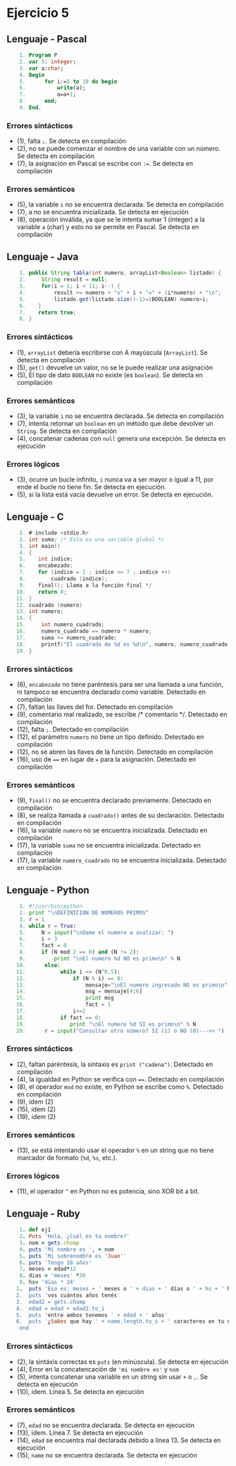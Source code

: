# Ejercicio 5

## Lenguaje - Pascal
```Pascal
    1. Program P
    2. var 5: integer;
    3. var a:char;
    4. Begin
    5.      for i:=5 to 10 do begin
    6.          write(a);
    7.          a=a+1;
    8.      end;
    9. End.
```
### Errores sintácticos
- (1), falta `;`. Se detecta en compilación  
- (2), no se puede comenzar el nombre de una variable con un número. Se detecta en compilación  
- (7), la asignación en Pascal se escribe con `:=`. Se detecta en compilación  
### Errores semánticos   
- (5), la variable `i` no se encuentra declarada. Se detecta en compilación 
- (7), a no se encuentra inicializada. Se detecta en ejecución  
- (8), operación inválida, ya que se le intenta sumar 1 (integer) a la variable `a` (char) y esto no se permite en Pascal. Se detecta en compilación  

## Lenguaje - Java
```Java
    1. public String tabla(int numero, arrayList<Boolean> listado) {
    2.     String result = null;
    3.     for(i = 1; i < 11; i--) {
    4.         result += numero + "x" + i + "=" + (i*numero) + "\n";
    5.         listado.get(listado.size()-1)=(BOOLEAN) numero>i;
    6.    }
    7.    return true;
    8. }
```
### Errores sintácticos
- (1), `arrayList` debería escribirse con A mayúscula (`ArrayList`). Se detecta en compilación  
- (5), `get()` devuelve un valor, no se le puede realizar una asignación
- (5), El tipo de dato `BOOLEAN` no existe (es `boolean`). Se detecta en compilación
### Errores semánticos  
- (3), la variable `i` no se encuentra declarada. Se detecta en compilación
- (7), intenta retornar un `boolean` en un método que debe devolver un `String`. Se detecta en compilación  
- (4), concatenar cadenas con `null` genera una excepción. Se detecta en ejecución  
### Errores lógicos
- (3), ocurre un bucle infinito, `i` nunca va a ser mayor o igual a 11, por ende el bucle no tiene fin. Se detecta en ejecución.  
- (5), si la lista está vacía devuelve un error. Se detecta en ejecución.  

## Lenguaje - C
```C
    1. # include <stdio.h>
    2. int suma; /* Esta es una variable global */
    3. int main()
    4. { 
    5.    int indice;
    6.    encabezado;
    7.    for (indice = 1 ; indice <= 7 ; indice ++)
    8.        cuadrado (indice);
    9.    final(); Llama a la función final */
   10.    return 0;
   11. }
   12. cuadrado (numero)
   13. int numero;
   14. { 
   15.     int numero_cuadrado;
   16.     numero_cuadrado == numero * numero;
   17.     suma += numero_cuadrado;
   18.     printf("El cuadrado de %d es %d\n", numero, numero_cuadrado);
   19. }
```
### Errores sintácticos
- (6), `encabezado` no tiene paréntesis para ser una llamada a una función, ni tampoco se encuentra declarado como variable. Detectado en compilación
- (7), faltan las llaves del for. Detectado en compilación
- (9), comentario mal realizado, se escribe /* comentario */. Detectado en compilación
- (12), falta `;`. Detectado en compilación
- (12), el parámetro `numero` no tiene un tipo definido. Detectado en compilación
- (12), no se abren las llaves de la función. Detectado en compilación
- (16), uso de `==` en lugar de `=` para la asignación. Detectado en compilación
### Errores semánticos  
- (9), `final()` no se encuentra declarado previamente. Detectado en compilación
- (8), se realiza llamada a `cuadrado()` antes de su declaración. Detectado en compilación
- (16), la variable `numero` no se encuentra inicializada. Detectado en compilación
- (17), la variable `suma` no se encuentra inicializada. Detectado en compilación
- (17), la variable `numero_cuadrado` no se encuentra inicializada. Detectado en compilación
## Lenguaje - Python
```Python
    1. #!/usr/bin/python
    2. print "\nDEFINICION DE NUMEROS PRIMOS"
    3. r = 1
    4. while r = True:
    5.     N = input("\nDame el numero a analizar: ")
    6.     i = 3
    7.     fact = 0
    8.     if (N mod 2 == 0) and (N != 2):
    9.         print "\nEl numero %d NO es primo\n" % N
   10.      else:
   11.           while i <= (N^0.5):
   12.               if (N % i) == 0:
   13.                   mensaje="\nEl numero ingresado NO es primo\n" % N
   14.                   msg = mensaje[4:6]
   15.                   print msg
   16.                   fact = 1
   17.               i+=2
   18.           if fact == 0:
   19.              print "\nEl numero %d SI es primo\n" % N
   20.      r = input("Consultar otro número? SI (1) o NO (0)--->> ")
```
### Errores sintácticos
- (2), faltan paréntesis, la sintaxis es `print ("cadena")`. Detectado en compilación
- (4), la igualdad en Python se verifica con `==`. Detectado en compilación
- (8), el operador `mod` no existe, en Python se escribe como `%`. Detectado en compilación
- (9), idem (2)
- (15), idem (2)
- (19), idem (2)
### Errores semánticos  
- (13), se está intentando usar el operador `%` en un string que no tiene marcador de formato (`%d`, `%s`, etc.).
### Errores lógicos
- (11), el operador `^` en Python no es potencia, sino XOR bit a bit.
## Lenguaje - Ruby
```Ruby
    1. def ej1
    2. Puts 'Hola, ¿Cuál es tu nombre?'
    3. nom = gets.chomp
    4. puts 'Mi nombre es ', + nom
    5. puts 'Mi sobrenombre es 'Juan''
    6. puts 'Tengo 10 años'
    7. meses = edad*12
    8. dias = 'meses' *30
    9. hs= 'dias * 24'
   1.  puts 'Eso es: meses + ' meses o ' + dias + ' días o ' + hs + ' horas'
   2.  puts 'vos cuántos años tenés'
   3.  edad2 = gets.chomp
   4.  edad = edad + edad2.to_i
   5.  puts 'entre ambos tenemos ' + edad + ' años'
   6.  puts '¿Sabes que hay ' + name.length.to_s + ' caracteres en tu nombre, ' + name + '?'
    end
```
### Errores sintácticos
- (2), la sintáxis correctas es `puts` (en minúscula). Se detecta en ejecución 
- (4), Error en la concatencación  de `'mi nombre es'` y `nom`
- (5), intenta concatenar una variable en un string sin usar `+` o `,`. Se detecta en ejecución 
- (10), idem. Línea 5. Se detecta en ejecución 

### Errores semánticos  
- (7), `edad` no se encuentra declarada. Se detecta en ejecución 
- (13), idem. Línea 7. Se detecta en ejecución 
- (14), `edad` se encuentra mal declarada debido a línea 13. Se detecta en ejecución 
- (15), `name` no se encuentra declarada. Se detecta en ejecución 